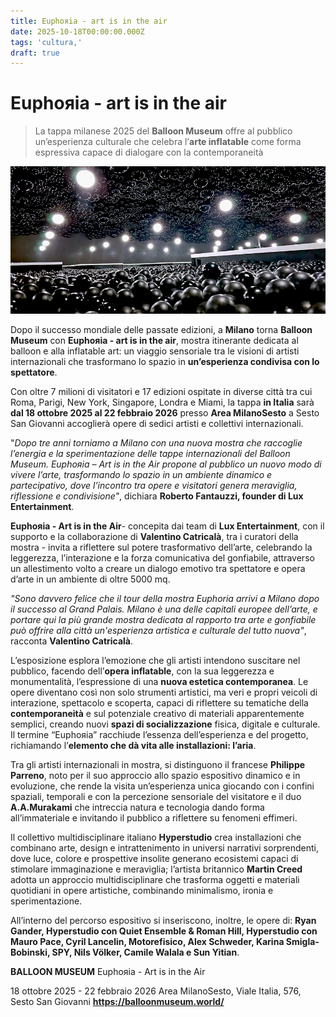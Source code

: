 ```yaml
---
title: Euphoяia - art is in the air
date: 2025-10-18T00:00:00.000Z
tags: 'cultura,'
draft: true
---
```


# Euphoяia - art is in the air

>La tappa milanese 2025 del **Balloon Museum** offre al pubblico un’esperienza culturale che celebra l’**arte inflatable** come forma espressiva capace di dialogare con la contemporaneità

![](banner.jpg)

Dopo il successo mondiale delle passate edizioni, a **Milano** torna **Balloon Museum** con **Euphoяia - art is in the air**, mostra itinerante dedicata al balloon e alla inflatable art: un viaggio sensoriale tra le visioni di artisti internazionali che trasformano lo spazio in **un’esperienza condivisa con lo spettatore**.

Con oltre 7 milioni di visitatori e 17 edizioni ospitate in diverse città tra cui Roma, Parigi, New York, Singapore, Londra e Miami, la tappa **in Italia** sarà **dal 18 ottobre 2025 al 22 febbraio 2026**  presso **Area MilanoSesto** a Sesto San Giovanni accoglierà opere di sedici artisti e collettivi internazionali.

"_Dopo tre anni torniamo a Milano con una nuova mostra che raccoglie l’energia e la sperimentazione delle tappe internazionali del Balloon Museum. Euphoяia – Art is in the Air propone al pubblico un nuovo modo di vivere l’arte, trasformando lo spazio in un ambiente dinamico e partecipativo, dove l’incontro tra opere e visitatori genera meraviglia, riflessione e condivisione"_, dichiara **Roberto Fantauzzi, founder di Lux Entertainment**.

**Euphoяia - Art is in the Air**- concepita dai team di **Lux Entertainment**, con il supporto e la collaborazione di **Valentino Catricalà**, tra i curatori della mostra - invita a riflettere sul potere trasformativo dell’arte, celebrando la leggerezza, l’interazione e la forza comunicativa del gonfiabile, attraverso un allestimento volto a creare un dialogo emotivo tra spettatore e opera d’arte in un ambiente di oltre 5000 mq.

_"Sono davvero felice che il tour della mostra Euphoria arrivi a Milano dopo il successo al Grand Palais. Milano è una delle capitali europee dell’arte, e portare qui la più grande mostra dedicata al rapporto tra arte e gonfiabile può offrire alla città un'esperienza artistica e culturale del tutto nuova"_, racconta **Valentino Catricalà**.


L’esposizione esplora l’emozione che gli artisti intendono suscitare nel pubblico, facendo dell’**opera inflatable**, con la sua leggerezza e monumentalità, l’espressione di una **nuova estetica contemporanea**. Le opere diventano così non solo strumenti artistici, ma veri e propri veicoli di interazione, spettacolo e scoperta, capaci di riflettere su tematiche della **contemporaneità** e sul potenziale creativo di materiali apparentemente semplici, creando nuovi **spazi di socializzazione** fisica, digitale e culturale. Il termine “Euphояia” racchiude l’essenza dell’esperienza e del progetto, richiamando l’**elemento che dà vita alle installazioni: l’aria**.
 

Tra gli artisti internazionali in mostra, si distinguono il francese **Philippe Parreno**, noto per il suo approccio allo spazio espositivo dinamico e in evoluzione, che rende la visita un’esperienza unica giocando con i confini spaziali, temporali e con la percezione sensoriale del visitatore e il duo **A.A.Murakami** che intreccia natura e tecnologia dando forma all’immateriale e invitando il pubblico a riflettere su fenomeni effimeri.

Il collettivo multidisciplinare italiano **Hyperstudio** crea installazioni che combinano arte, design e intrattenimento in universi narrativi sorprendenti, dove luce, colore e prospettive insolite generano ecosistemi capaci di stimolare immaginazione e meraviglia; l’artista britannico **Martin Creed** adotta un approccio multidisciplinare che trasforma oggetti e materiali quotidiani in opere artistiche, combinando minimalismo, ironia e sperimentazione.

All’interno del percorso espositivo si inseriscono, inoltre, le opere di: **Ryan Gander, Hyperstudio con Quiet Ensemble & Roman Hill, Hyperstudio con Mauro Pace, Cyril Lancelin, Motorefisico, Alex Schweder, Karina Smigla-Bobinski, SPY, Nils Völker, Camile Walala e Sun Yitian**.


**BALLOON MUSEUM** Euphoяia - Art is in the Air

18 ottobre 2025 - 22 febbraio 2026
Area MilanoSesto, Viale Italia, 576, Sesto San Giovanni
**https://balloonmuseum.world/**
